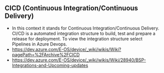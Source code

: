 ## **CICD (Continuous Integration/Continuous Delivery)**
  - In this context it stands for Continuous Integration/Continuous Delivery. CI/CD is a automated integration structure to build, test and prepare a release for deployment. To view the integration structure select Pipelines in Azure Devops. 
  - https://dev.azure.com/E-OS/device/_wiki/wikis/Wiki?pagePath=%2FArchive%2FCICD
  - https://dev.azure.com/E-OS/device/_wiki/wikis/Wiki/28940/BSP-Integrations-and-Upcoming-updates